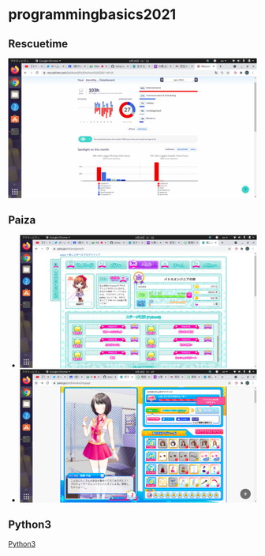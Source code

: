 # programmingbasics2021

## Rescuetime

![Rescuetime](./image/time.png)

## Paiza

- ![osito manaberu](./image/osi.png)
- ![恋するハッカソン](./image/hakkason.png)

## Python3

 [Python3](https://github.com/itc-n21001/lesson.git)
